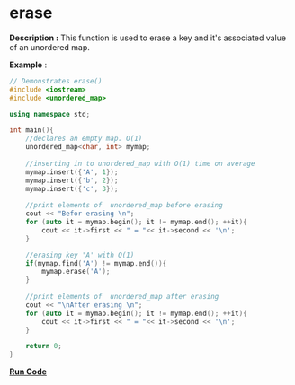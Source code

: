 # erase

**Description :** This function is used to erase a key and it's associated value of an unordered map.

**Example** :

```cpp
// Demonstrates erase() 
#include <iostream>
#include <unordered_map>

using namespace std;

int main(){
    //declares an empty map. O(1)
    unordered_map<char, int> mymap; 
    
    //inserting in to unordered_map with O(1) time on average
    mymap.insert({'A', 1});
    mymap.insert({'b', 2});
    mymap.insert({'c', 3});
  
    //print elements of  unordered_map before erasing
    cout << "Befor erasing \n";
    for (auto it = mymap.begin(); it != mymap.end(); ++it){ 
        cout << it->first << " = "<< it->second << '\n'; 
    }

    //erasing key 'A' with O(1)
    if(mymap.find('A') != mymap.end()){
        mymap.erase('A');
    }
   
    //print elements of  unordered_map after erasing
    cout << "\nAfter erasing \n";
    for (auto it = mymap.begin(); it != mymap.end(); ++it){ 
        cout << it->first << " = "<< it->second << '\n'; 
    }

    return 0;
}

```
**[Run Code](https://rextester.com/ZJYQ91403)**
